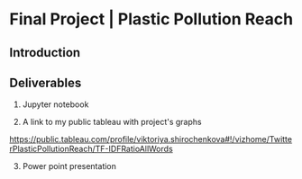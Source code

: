 
# Final Project | Plastic Pollution Reach

## Introduction




## Deliverables

1) Jupyter notebook

2) A link to my public tableau with project's graphs

https://public.tableau.com/profile/viktoriya.shirochenkova#!/vizhome/TwitterPlasticPollutionReach/TF-IDFRatioAllWords

3) Power point presentation
